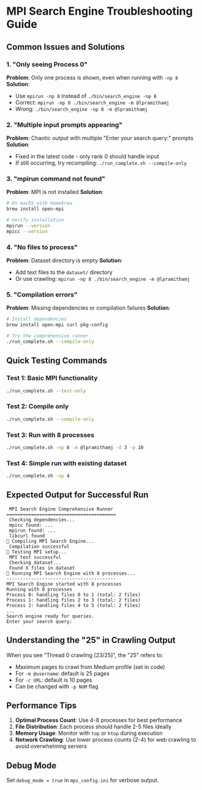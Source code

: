 # MPI Search Engine Troubleshooting Guide

## Common Issues and Solutions

### 1. "Only seeing Process 0"
**Problem**: Only one process is shown, even when running with `-np 8`
**Solution**: 
- Use `mpirun -np 8` instead of `./bin/search_engine -np 8`
- Correct: `mpirun -np 8 ./bin/search_engine -m @lpramithamj`
- Wrong: `./bin/search_engine -np 8 -m @lpramithamj`

### 2. "Multiple input prompts appearing"
**Problem**: Chaotic output with multiple "Enter your search query:" prompts
**Solution**: 
- Fixed in the latest code - only rank 0 should handle input
- If still occurring, try recompiling: `./run_complete.sh --compile-only`

### 3. "mpirun command not found"
**Problem**: MPI is not installed
**Solution**: 
```bash
# On macOS with Homebrew
brew install open-mpi

# Verify installation
mpirun --version
mpicc --version
```

### 4. "No files to process"
**Problem**: Dataset directory is empty
**Solution**: 
- Add text files to the `dataset/` directory
- Or use crawling: `mpirun -np 8 ./bin/search_engine -m @lpramithamj`

### 5. "Compilation errors"
**Problem**: Missing dependencies or compilation failures
**Solution**: 
```bash
# Install dependencies
brew install open-mpi curl pkg-config

# Try the comprehensive runner
./run_complete.sh --compile-only
```

## Quick Testing Commands

### Test 1: Basic MPI functionality
```bash
./run_complete.sh --test-only
```

### Test 2: Compile only
```bash
./run_complete.sh --compile-only
```

### Test 3: Run with 8 processes
```bash
./run_complete.sh -np 8 -m @lpramithamj -d 3 -p 10
```

### Test 4: Simple run with existing dataset
```bash
./run_complete.sh -np 4
```

## Expected Output for Successful Run

```
 MPI Search Engine Comprehensive Runner
========================================
 Checking dependencies...
 mpicc found: ...
 mpirun found: ...
 libcurl found
🔨 Compiling MPI Search Engine...
 Compilation successful
🧪 Testing MPI setup...
 MPI test successful
 Checking dataset...
 Found X files in dataset
🏃 Running MPI Search Engine with 8 processes...
----------------------------------------
MPI Search Engine started with 8 processes
Running with 8 processes
Process 0: handling files 0 to 1 (total: 2 files)
Process 1: handling files 2 to 3 (total: 2 files)
Process 2: handling files 4 to 5 (total: 2 files)
...
Search engine ready for queries.
Enter your search query: 
```

## Understanding the "25" in Crawling Output

When you see "Thread 0 crawling [23/25]", the "25" refers to:
- Maximum pages to crawl from Medium profile (set in code)
- For `-m @username`: default is 25 pages
- For `-c URL`: default is 10 pages
- Can be changed with `-p NUM` flag

## Performance Tips

1. **Optimal Process Count**: Use 4-8 processes for best performance
2. **File Distribution**: Each process should handle 2-5 files ideally
3. **Memory Usage**: Monitor with `top` or `htop` during execution
4. **Network Crawling**: Use lower process counts (2-4) for web crawling to avoid overwhelming servers

## Debug Mode

Set `debug_mode = true` in `mpi_config.ini` for verbose output.
